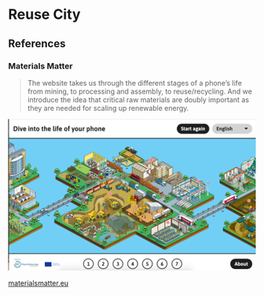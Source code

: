 # Reuse City



## References

### Materials Matter

> The website takes us through the different stages of a phone’s life from mining, to processing and assembly, to reuse/recycling. And we introduce the idea that critical raw materials are doubly important as they are needed for scaling up renewable energy.

![](materials-matter.png)

[materialsmatter.eu](https://materialsmatter.eu/)
